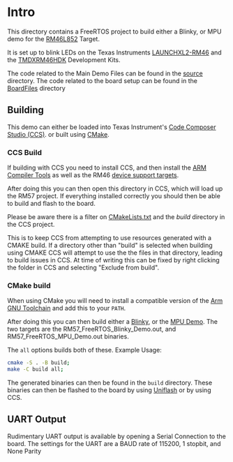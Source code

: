 # Intro

This directory contains a FreeRTOS project to build either a Blinky, or MPU demo
for the [RM46L852](https://www.ti.com/product/RM46L852) Target.

It is set up to blink LEDs on the Texas Instruments
[LAUNCHXL2-RM46](https://www.ti.com/tool/LAUNCHXL2-RM46)
and the [TMDXRM46HDK](https://www.ti.com/tool/TMDXRM46HDK) Development Kits.

The code related to the Main Demo Files can be found in the
[source](./source) directory.
The code related to the board setup can be found in the
[BoardFiles](./BoardFiles) directory

## Building

This demo can either be loaded into Texas Instrument's
[Code Composer Studio (CCS)](https://www.ti.com/tool/CCSTUDIO).
or built using [CMake](https://cmake.org/).

### CCS Build

If building with CCS you need to install CCS, and then install the
[ARM Compiler Tools](https://software-dl.ti.com/ccs/esd/documents/ccs_compiler-installation-selection.html#compiler-installation)
as well as the RM46
[device support targets](https://software-dl.ti.com/ccs/esd/documents/users_guide/ccs_installation.html#device-support).

After doing this you can then open this directory in CCS, which will load up the RM57
project. If everything installed correctly you should then be able to build and flash
to the board.

Please be aware there is a filter on [CMakeLists.txt](./CMakeLists.txt) and the *build*
directory in the CCS project.

This is to keep CCS from attempting to use resources generated with a CMAKE build.
If a directory other than "build" is selected when building using CMAKE CCS will
attempt to use the the files in that directory, leading to build issues in CCS.
At time of writing this can be fixed by right clicking the folder in CCS
and selecting "Exclude from build".

### CMake build

When using CMake you will need to install a compatible version of the
[Arm GNU Toolchain](https://developer.arm.com/Tools%20and%20Software/GNU%20Toolchain)
and add this to your `PATH`.

After doing this you can then build either a [Blinky](./source/main_blinky.c#L122),
or the [MPU Demo](../Common/MPU_Demo/mpu_demo.c#L257).
The two targets are the  RM57_FreeRTOS_Blinky_Demo.out, and RM57_FreeRTOS_MPU_Demo.out
binaries.

The `all` options builds both of these.
Example Usage:

```sh
cmake -S . -B build;
make -C build all;
```

The generated binaries can then be found in the `build` directory.
These binaries can then be flashed to the board by using
[Uniflash](https://www.ti.com/tool/UNIFLASH) or by using CCS.

## UART Output

Rudimentary UART output is available by opening a Serial Connection
to the board. The settings for the UART are a BAUD rate of 115200, 1 stopbit,
and None Parity
